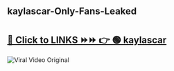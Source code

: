 
 ## kaylascar-Only-Fans-Leaked

# <h2><a href="https://clipsfans.com/kaylascar&ref=git">🔗 Click to LINKS ⏩⏩ 👉 🟢 kaylascar </a></h2>

<a href="https://clipsfans.com/kaylascar&ref=git" rel="nofollow" data-target="animated-image.originalLink"><img src="https://i.ibb.co.com/xMMVF88/686577567.gif" alt="Viral Video Original" style="max-width: 100%; display: inline-block;" data-target="animated-image.originalImage"></a>
